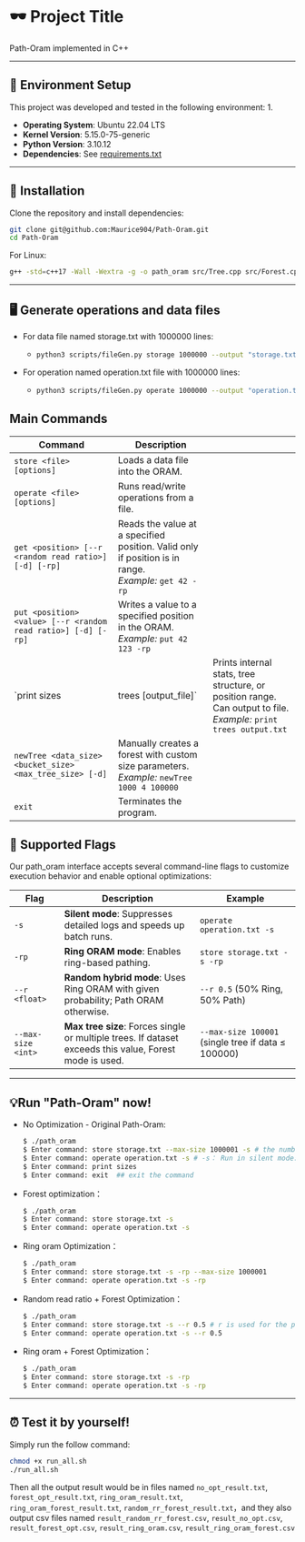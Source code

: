 # 🕶 Project Title

Path-Oram implemented in C++

---

## 🧰 Environment Setup

This project was developed and tested in the following environment:
1.
- **Operating System**: Ubuntu 22.04 LTS  
- **Kernel Version**: 5.15.0-75-generic  
- **Python Version**: 3.10.12  
- **Dependencies**: See [requirements.txt](requirements.txt)

---

## 🚀 Installation

Clone the repository and install dependencies:

```bash
git clone git@github.com:Maurice904/Path-Oram.git
cd Path-Oram
```

For Linux: 
```bash
g++ -std=c++17 -Wall -Wextra -g -o path_oram src/Tree.cpp src/Forest.cpp src/rgen.cpp main/path_oram.cpp
```

---

## 🖥 Generate operations and data files

* For data file named storage.txt with 1000000 lines:
  * ```bash
    python3 scripts/fileGen.py storage 1000000 --output "storage.txt"
  
* For operation named operation.txt file with 1000000 lines:
  * ```bash
    python3 scripts/fileGen.py operate 1000000 --output "operation.txt"


## Main Commands
| Command                                                       | Description                                                                                               |                                                                                                                        |
| ------------------------------------------------------------- | --------------------------------------------------------------------------------------------------------- | ---------------------------------------------------------------------------------------------------------------------- |
| `store <file> [options]`                                      | Loads a data file into the ORAM.                                                                          |                                                                                                                        |
| `operate <file> [options]`                                    | Runs read/write operations from a file.                                                                   |                                                                                                                        |
| `get <position> [--r <random read ratio>] [-d] [-rp]`         | Reads the value at a specified position. Valid only if position is in range. <br> *Example:* `get 42 -rp` |                                                                                                                        |
| `put <position> <value> [--r <random read ratio>] [-d] [-rp]` | Writes a value to a specified position in the ORAM. <br> *Example:* `put 42 123 -rp`                      |                                                                                                                        |
| `print sizes| trees \[output\_file]\`                         | Prints internal stats, tree structure, or position range. Can output to file. <br> *Example:* `print trees output.txt` |
| `newTree <data_size> <bucket_size> <max_tree_size> [-d]`      | Manually creates a forest with custom size parameters. <br> *Example:* `newTree 1000 4 100000`            |                                                                                                                        |
| `exit`                                                        | Terminates the program.                                                                                   |                                                                                                                        |

## 🔩 Supported Flags
Our path_oram interface accepts several command-line flags to customize execution behavior and enable optional optimizations:

| Flag               | Description                                                                                             | Example                                            |
| ------------------ | ------------------------------------------------------------------------------------------------------- | -------------------------------------------------- |
| `-s`               | **Silent mode**: Suppresses detailed logs and speeds up batch runs.                                     | `operate operation.txt -s`                         |
| `-rp`              | **Ring ORAM mode**: Enables ring-based pathing.                                      | `store storage.txt -s -rp`                         |
| `--r <float>`      | **Random hybrid mode**: Uses Ring ORAM with given probability; Path ORAM otherwise.                     | `--r 0.5` (50% Ring, 50% Path)                     |
| `--max-size <int>` | **Max tree size**: Forces single or multiple trees. If dataset exceeds this value, Forest mode is used. | `--max-size 100001` (single tree if data ≤ 100000) |

---
## 💡Run "Path-Oram" now!
* No Optimization - Original Path-Oram:
  ```bash
  $ ./path_oram
  $ Enter command: store storage.txt --max-size 1000001 -s # the number should always be greater than the data size, so it is 1000000 + 1
  $ Enter command: operate operation.txt -s # -s： Run in silent mode. Suppresses detailed logs and command outputs during execution.
  $ Enter command: print sizes
  $ Enter command: exit  ## exit the command
* Forest optimization：
  ```bash
  $ ./path_oram
  $ Enter command: store storage.txt -s
  $ Enter command: operate operation.txt -s
* Ring oram Optimization：
  ```bash
  $ ./path_oram
  $ Enter command: store storage.txt -s -rp --max-size 1000001 
  $ Enter command: operate operation.txt -s -rp 
 * Random read ratio + Forest Optimization：
   ```bash
   $ ./path_oram
   $ Enter command: store storage.txt -s --r 0.5 # r is used for the probability of using ring-oram
   $ Enter command: operate operation.txt -s --r 0.5
* Ring oram + Forest Optimization：
  ```bash
  $ ./path_oram
  $ Enter command: store storage.txt -s -rp
  $ Enter command: operate operation.txt -s -rp
---
## ⏰ Test it by yourself!
Simply run the follow command:
```bash
chmod +x run_all.sh
./run_all.sh
```
Then all the output result would be in files named ```no_opt_result.txt```, ```forest_opt_result.txt```, ```ring_oram_result.txt```, ```ring_oram_forest_result.txt```, ```random_rr_forest_result.txt```，and they also output csv files named  ```result_random_rr_forest.csv```, ```result_no_opt.csv```, ```result_forest_opt.csv```, ```result_ring_oram.csv```, ```result_ring_oram_forest.csv```

